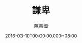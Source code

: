 ---
issue: 163
title: 謙卑
author: 陳憲國
date: 2016-03-10T00:00:00.000+08:00
topic: 生活
difficulty: 2
wikidata: Q98095528
wikidata_link: https://www.wikidata.org/wiki/Q98095528
---